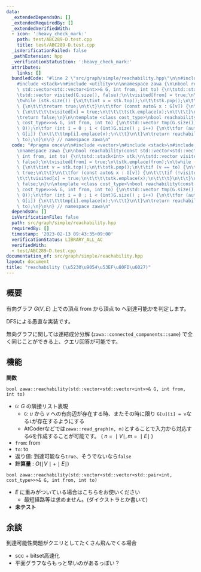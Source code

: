 ```yaml
---
data:
  _extendedDependsOn: []
  _extendedRequiredBy: []
  _extendedVerifiedWith:
  - icon: ':heavy_check_mark:'
    path: test/ABC289-D.test.cpp
    title: test/ABC289-D.test.cpp
  _isVerificationFailed: false
  _pathExtension: hpp
  _verificationStatusIcon: ':heavy_check_mark:'
  attributes:
    links: []
  bundledCode: "#line 2 \"src/graph/simple/reachability.hpp\"\n\n#include <vector>\n\
    #include <stack>\n#include <utility>\n\nnamespace zawa {\n\nbool reachability(const\
    \ std::vector<std::vector<int>>& G, int from, int to) {\n\tstd::stack<int> stk;\n\
    \tstd::vector visited(G.size(), false);\n\tvisited[from] = true;\n\tstk.emplace(from);\n\
    \twhile (stk.size()) {\n\t\tint v = stk.top();\n\t\tstk.pop();\n\t\tif (v == to)\
    \ {\n\t\t\treturn true;\n\t\t}\n\t\tfor (const auto& x : G[v]) {\n\t\t\tif (!visited[x])\
    \ {\n\t\t\t\tvisited[x] = true;\n\t\t\t\tstk.emplace(x);\n\t\t\t}\n\t\t}\n\t}\n\
    \treturn false;\n}\n\ntemplate <class cost_type>\nbool reachability(const std::vector<std::vector<std::pair<int,\
    \ cost_type>>>& G, int from, int to) {\n\tstd::vector tmp(G.size(), std::vector(0,\
    \ 0));\n\tfor (int i = 0 ; i < (int)G.size() ; i++) {\n\t\tfor (auto [x, _] :\
    \ G[i]) {\n\t\t\ttmp[i].emplace(x);\n\t\t}\n\t}\n\treturn reachability(tmp, from,\
    \ to);\n}\n\n} // namespace zawa\n"
  code: "#pragma once\n\n#include <vector>\n#include <stack>\n#include <utility>\n\
    \nnamespace zawa {\n\nbool reachability(const std::vector<std::vector<int>>& G,\
    \ int from, int to) {\n\tstd::stack<int> stk;\n\tstd::vector visited(G.size(),\
    \ false);\n\tvisited[from] = true;\n\tstk.emplace(from);\n\twhile (stk.size())\
    \ {\n\t\tint v = stk.top();\n\t\tstk.pop();\n\t\tif (v == to) {\n\t\t\treturn\
    \ true;\n\t\t}\n\t\tfor (const auto& x : G[v]) {\n\t\t\tif (!visited[x]) {\n\t\
    \t\t\tvisited[x] = true;\n\t\t\t\tstk.emplace(x);\n\t\t\t}\n\t\t}\n\t}\n\treturn\
    \ false;\n}\n\ntemplate <class cost_type>\nbool reachability(const std::vector<std::vector<std::pair<int,\
    \ cost_type>>>& G, int from, int to) {\n\tstd::vector tmp(G.size(), std::vector(0,\
    \ 0));\n\tfor (int i = 0 ; i < (int)G.size() ; i++) {\n\t\tfor (auto [x, _] :\
    \ G[i]) {\n\t\t\ttmp[i].emplace(x);\n\t\t}\n\t}\n\treturn reachability(tmp, from,\
    \ to);\n}\n\n} // namespace zawa\n"
  dependsOn: []
  isVerificationFile: false
  path: src/graph/simple/reachability.hpp
  requiredBy: []
  timestamp: '2023-02-13 09:43:35+09:00'
  verificationStatus: LIBRARY_ALL_AC
  verifiedWith:
  - test/ABC289-D.test.cpp
documentation_of: src/graph/simple/reachability.hpp
layout: document
title: "reachability (\u5230\u9054\u53EF\u80FD\u6027)"
---
```


## 概要

有向グラフ $G(V, E)$ 上での頂点 $\text{from}$ から頂点 $\text{to}$ へ到達可能かを判定します。

DFSによる愚直な実装です。

無向グラフに関しては連結成分分解 (`zawa::connected_components::same`) で全く同じことができる上、クエリ回答が可能です。


## 機能

**関数**

`bool zawa::reachability(std::vector<std::vector<int>>& G, int from, int to)`
- `G`: $G$ の隣接リスト表現
	- `G`: $u$ から $v$ への有向辺が存在する時、またその時に限り `G[u][i] = v`なる`i`が存在するようにする
	- AtCoderなどでは`zawa::read_graph(n, m)`とすることで入力から対応する`G`を作成することが可能です。 ( $n\ =\ \mid V\mid, m\ =\ \mid E\mid$ )
- `from`: $\text{from}$
- `to`: $\text{to}$
- 返り値: 到達可能なら`true`、そうでないなら`false`
- **計算量** : $O(\mid V\mid + \mid E\mid)$

`bool zawa::reachability(std::vector<std::vector<std::pair<int, cost_type>>>& G, int from, int to)`
- $E$ に重みがついている場合はこちらをお使いください
	- 最短経路等は求めません。(ダイクストラとか書いて)
- **未テスト**

## 余談

到達可能性問題がクエリとしてたくさん飛んでくる場合
- scc + bitset高速化
- 平面グラフならもっと早いのがあるっぽい？
